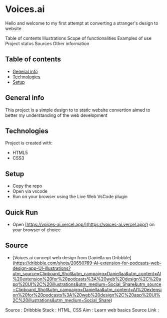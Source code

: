 # Voices.ai

Hello and welcome to my first attempt at converting a stranger's design to website

Table of contents 
Illustrations
Scope of functionalities 
Examples of use
Project status 
Sources
Other information

## Table of contents
* [General info](#general-info)
* [Technologies](#technologies)
* [Setup](#setup)

## General info
This project is a simple design to to static website convertion aimed to better my understanding of the web development
	
## Technologies
Project is created with:
* HTML5
* CSS3
	
## Setup
* Copy the repo
* Open via vscode
* Run on your browser using the Live Web VsCode plugin

## Quick Run
* Open [https://voices-ai.vercel.app/](https://voices-ai.vercel.app/) on your browser of choice

## Source
* [Voices.ai concept web design from Daniella on Dribbble] (https://dribbble.com/shots/20650769-AI-extension-for-podcasts-web-design-app-UI-illustrations?utm_source=Clipboard_Shot&utm_campaign=Daniellaa&utm_content=AI%20extension%20for%20podcasts%3A%20web%20design%2C%20app%20UI%2C%20illustrations&utm_medium=Social_Share&utm_source=Clipboard_Shot&utm_campaign=Daniellaa&utm_content=AI%20extension%20for%20podcasts%3A%20web%20design%2C%20app%20UI%2C%20illustrations&utm_medium=Social_Share)

Source : Dribbble
Stack : HTML, CSS
Aim : Learn web basics
Source Link : 
